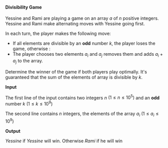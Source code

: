 #### Divisibility Game

Yessine and Rami are playing a game on an array $a$ of $n$ positive integers. Yessine and Rami make alternating moves with Yessine going first.

In each turn, the player makes the following move:

* If all elements are divisible by an **odd** number $k$, the player loses the game, otherwise : 
* The player chooses two elements $a_{i}$ and $a_{j}$ removes them and adds $a_{i}+a_{j}$ to the array.

Determine the winner of the game if both players play optimally. It's guaranteed that the sum of the elements of array is divisible by $k$.

**Input**

The first line of the input contains two integers $n$ $(1 \le n \le 10^5)$ and an **odd** number $k$ $(1 \le k \le 10^9)$

The second line contains $n$ integers, the elements of the array $a_{i}$ $(1 \le a_{i} \le 10^9)$

**Output** 

*Yessine* if *Yessine* will win. Otherwise *Rami* if he will win
